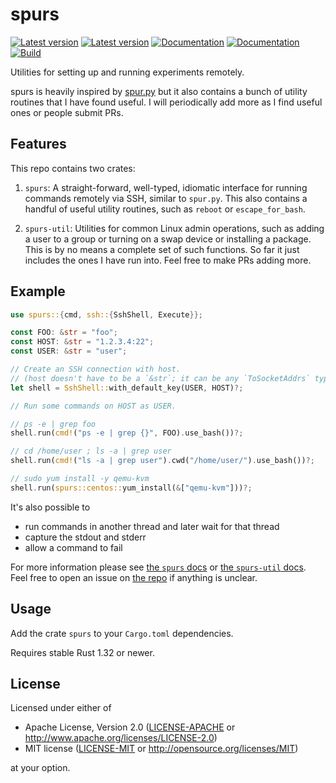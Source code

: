 # spurs

[![Latest version](https://img.shields.io/crates/v/spurs.svg)](https://crates.io/crates/spurs)
[![Latest version](https://img.shields.io/crates/v/spurs-util.svg)](https://crates.io/crates/spurs-util)
[![Documentation](https://docs.rs/spurs/badge.svg)](https://docs.rs/spurs)
[![Documentation](https://docs.rs/spurs-util/badge.svg)](https://docs.rs/spurs-util)
[![Build](https://api.travis-ci.org/mark-i-m/spurs.svg)](https://travis-ci.org/mark-i-m/spurs/)

Utilities for setting up and running experiments remotely.

spurs is heavily inspired by [spur.py](https://github.com/mwilliamson/spur.py)
but it also contains a bunch of utility routines that I have found useful. I
will periodically add more as I find useful ones or people submit PRs.

## Features

This repo contains two crates:

1. `spurs`: A straight-forward, well-typed, idiomatic interface for running
   commands remotely via SSH, similar to `spur.py`. This also contains a
   handful of useful utility routines, such as `reboot` or `escape_for_bash`.

2. `spurs-util`: Utilities for common Linux admin operations, such as adding a
   user to a group or turning on a swap device or installing a package. This is
   by no means a complete set of such functions. So far it just includes the
   ones I have run into. Feel free to make PRs adding more.

## Example

```rust
use spurs::{cmd, ssh::{SshShell, Execute}};

const FOO: &str = "foo";
const HOST: &str = "1.2.3.4:22";
const USER: &str = "user";

// Create an SSH connection with host.
// (host doesn't have to be a `&str`; it can be any `ToSocketAddrs` type)
let shell = SshShell::with_default_key(USER, HOST)?;

// Run some commands on HOST as USER.

// ps -e | grep foo
shell.run(cmd!("ps -e | grep {}", FOO).use_bash())?;

// cd /home/user ; ls -a | grep user
shell.run(cmd!("ls -a | grep user").cwd("/home/user/").use_bash())?;

// sudo yum install -y qemu-kvm
shell.run(spurs::centos::yum_install(&["qemu-kvm"]))?;
```

It's also possible to
- run commands in another thread and later wait for that thread
- capture the stdout and stderr
- allow a command to fail

For more information please see [the `spurs` docs](https://docs.rs/spurs) or
[the `spurs-util` docs](https://docs.rs/spurs-util). Feel free to open an issue
on [the repo](https://github.com/mark-i-m/spurs) if anything is unclear.

## Usage

Add the crate `spurs` to your `Cargo.toml` dependencies.

Requires stable Rust 1.32 or newer.

## License

Licensed under either of

 * Apache License, Version 2.0
   ([LICENSE-APACHE](LICENSE-APACHE) or http://www.apache.org/licenses/LICENSE-2.0)
 * MIT license
   ([LICENSE-MIT](LICENSE-MIT) or http://opensource.org/licenses/MIT)

at your option.
